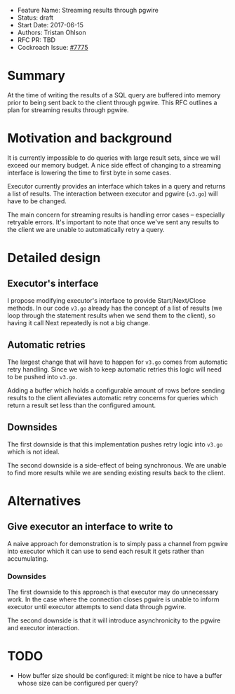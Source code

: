 - Feature Name: Streaming results through pgwire
- Status: draft
- Start Date: 2017-06-15
- Authors: Tristan Ohlson
- RFC PR: TBD
- Cockroach Issue: [#7775](https://github.com/cockroachdb/cockroach/issues/7775)

# Summary

At the time of writing the results of a SQL query are buffered into memory
prior to being sent back to the client through pgwire. This RFC outlines a
plan for streaming results through pgwire.

# Motivation and background

It is currently impossible to do queries with large result sets, since we will
exceed our memory budget. A nice side effect of changing to a streaming
interface is lowering the time to first byte in some cases.

Executor currently provides an interface which takes in a query and returns a
list of results. The interaction between executor and pgwire (`v3.go`) will
have to be changed.

The main concern for streaming results is handling error cases – especially
retryable errors. It's important to note that once we've sent any results to
the client we are unable to automatically retry a query.

# Detailed design

## Executor's interface

I propose modifying executor's interface to provide Start/Next/Close methods.
In our code `v3.go` already has the concept of a list of results (we loop
through the statement results when we send them to the client), so having it
call Next repeatedly is not a big change.

## Automatic retries

The largest change that will have to happen for `v3.go` comes from automatic
retry handling. Since we wish to keep automatic retries this logic will need
to be pushed into `v3.go`.

Adding a buffer which holds a configurable amount of rows before sending
results to the client alleviates automatic retry concerns for queries which
return a result set less than the configured amount.

## Downsides

The first downside is that this implementation pushes retry logic into `v3.go`
which is not ideal.

The second downside is a side-effect of being synchronous. We are unable to
find more results while we are sending existing results back to the client.

# Alternatives

## Give executor an interface to write to

A naive approach for demonstration is to simply pass a channel from pgwire into
executor which it can use to send each result it gets rather than accumulating.

### Downsides

The first downside to this approach is that executor may do unnecessary work.
In the case where the connection closes pgwire is unable to inform executor
until executor attempts to send data through pgwire.

The second downside is that it will introduce asynchronicity to the pgwire
and executor interaction.

# TODO

- How buffer size should be configured: it might be nice to have a buffer whose
  size can be configured per query?
